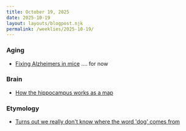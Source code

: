 ```yaml
---
title: October 19, 2025
date: 2025-10-19
layout: layouts/blogpost.njk
permalink: /weeklies/2025-10-19/
---
```


### Aging
* <span meta="2025-10-14T13:54"></span> [Fixing Alzheimers in mice](https://singularityhub.com/2025/10/13/a-nanoparticle-drug-triggered-the-brain-to-rapidly-flush-out-toxic-alzheimers-proteins-in-mice/) .... for now

### Brain
* <span meta="2025-10-16T02:45"></span> [How the hippocampus works as a map](https://medicine.yale.edu/news-article/brain-navigates-new-spaces-by-flickering-between-reality-and-old-mental-maps/)

### Etymology
* <span meta="2025-10-17T02:44"></span> [Turns out we really don't know where the word 'dog' comes from](https://wordsmarts.com/etymological-origin-of-dog/?lctg=d9fcb19f-c8df-4135-a16e-422a518deab3)
